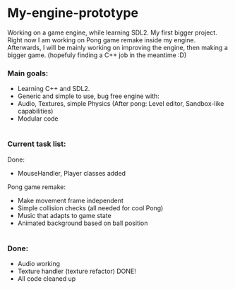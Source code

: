 # My-engine-prototype
Working on a game engine, while learning SDL2. My first bigger project. 
Right now I am working on Pong game remake inside my engine.
Afterwards, I will be mainly working on improving the engine, then making a bigger game.
(hopefuly finding a C++ job in the meantime :D)

### Main goals: 
- Learning C++ and SDL2.
- Generic and simple to use, bug free engine with:
- Audio, Textures, simple Physics  (After pong: Level editor, Sandbox-like capabilities)
- Modular code
#

### Current task list:
Done:
- MouseHandler, Player classes added
 
Pong game remake:
- Make movement frame independent
- Simple collision checks (all needed for cool Pong)
- Music that adapts to game state
- Animated background based on ball position
#

### Done:
- Audio working
- Texture handler (texture refactor) DONE!
- All code cleaned up
